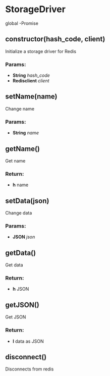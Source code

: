 

<!-- Start src/storage_driver.js -->

# StorageDriver

global -Promise

## constructor(hash_code, client)

Initialize a storage driver for Redis

### Params:

* **String** *hash_code* 
* **Redisclient** *client* 

## setName(name)

Change name

### Params:

* **String** *name* 

## getName()

Get name

### Return:

* **h** name

## setData(json)

Change data

### Params:

* **JSON** *json* 

## getData()

Get data

### Return:

* **h** JSON

## getJSON()

Get JSON

### Return:

* **l** data as JSON

## disconnect()

Disconnects from redis

<!-- End src/storage_driver.js -->

